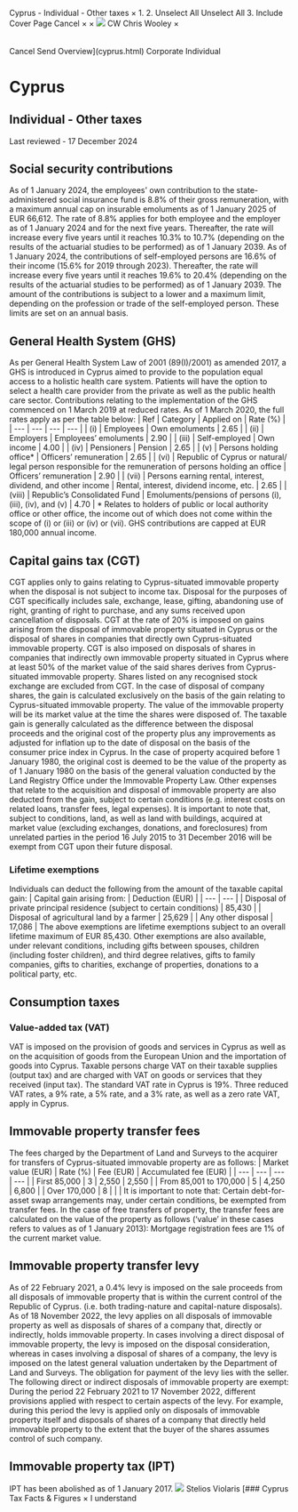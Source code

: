 Cyprus - Individual - Other taxes
×
1.
2.
Unselect All
Unselect All
3.
Include Cover Page
Cancel
×
×
![](-/media/world-wide-tax-summaries/attachments/global---chris-wooley.ashx%3Frev=ac5e5f3223b34096b1afc2a6009c7320&revision=ac5e5f32-23b3-4096-b1af-c2a6009c7320&hash=859B7ADC84DC2CBEC9760E9E6EE7DE6D0A8BFCDF)
CW
Chris Wooley
×
######
Cancel
Send
Overview](cyprus.html)
Corporate
Individual
# Cyprus
## Individual - Other taxes
Last reviewed - 17 December 2024
## Social security contributions
As of 1 January 2024, the employees' own contribution to the state-administered social insurance fund is 8.8% of their gross remuneration, with a maximum annual cap on insurable emoluments as of 1 January 2025 of EUR 66,612. The rate of 8.8% applies for both employee and the employer as of 1 January 2024 and for the next five years. Thereafter, the rate will increase every five years until it reaches 10.3% to 10.7% (depending on the results of the actuarial studies to be performed) as of 1 January 2039.
As of 1 January 2024, the contributions of self-employed persons are 16.6% of their income (15.6% for 2019 through 2023). Thereafter, the rate will increase every five years until it reaches 19.6% to 20.4% (depending on the results of the actuarial studies to be performed) as of 1 January 2039. The amount of the contributions is subject to a lower and a maximum limit, depending on the profession or trade of the self-employed person. These limits are set on an annual basis.
## General Health System (GHS)
As per General Health System Law of 2001 (89(I)/2001) as amended 2017, a GHS is introduced in Cyprus aimed to provide to the population equal access to a holistic health care system. Patients will have the option to select a health care provider from the private as well as the public health care sector.
Contributions relating to the implementation of the GHS commenced on 1 March 2019 at reduced rates. As of 1 March 2020, the full rates apply as per the table below:
| Ref | Category | Applied on | Rate (%) |
| --- | --- | --- | --- |
| (i) | Employees | Own emoluments | 2.65 |
| (ii) | Employers | Employees’ emoluments | 2.90 |
| (iii) | Self-employed | Own income | 4.00 |
| (iv) | Pensioners | Pension | 2.65 |
| (v) | Persons holding office\* | Officers’ remuneration | 2.65 |
| (vi) | Republic of Cyprus or natural/ legal person responsible for the remuneration of persons holding an office | Officers’ remuneration | 2.90 |
| (vii) | Persons earning rental, interest, dividend, and other income | Rental, interest, dividend income, etc. | 2.65 |
| (viii) | Republic’s Consolidated Fund | Emoluments/pensions of persons (i), (iii), (iv), and (v) | 4.70 |
\* Relates to holders of public or local authority office or other office, the income out of which does not come within the scope of (i) or (iii) or (iv) or (vii).
GHS contributions are capped at EUR 180,000 annual income.
## Capital gains tax (CGT)
CGT applies only to gains relating to Cyprus-situated immovable property when the disposal is not subject to income tax.
Disposal for the purposes of CGT specifically includes sale, exchange, lease, gifting, abandoning use of right, granting of right to purchase, and any sums received upon cancellation of disposals.
CGT at the rate of 20% is imposed on gains arising from the disposal of immovable property situated in Cyprus or the disposal of shares in companies that directly own Cyprus-situated immovable property. CGT is also imposed on disposals of shares in companies that indirectly own immovable property situated in Cyprus where at least 50% of the market value of the said shares derives from Cyprus-situated immovable property. Shares listed on any recognised stock exchange are excluded from CGT.
In the case of disposal of company shares, the gain is calculated exclusively on the basis of the gain relating to Cyprus-situated immovable property. The value of the immovable property will be its market value at the time the shares were disposed of.
The taxable gain is generally calculated as the difference between the disposal proceeds and the original cost of the property plus any improvements as adjusted for inflation up to the date of disposal on the basis of the consumer price index in Cyprus. In the case of property acquired before 1 January 1980, the original cost is deemed to be the value of the property as of 1 January 1980 on the basis of the general valuation conducted by the Land Registry Office under the Immovable Property Law.
Other expenses that relate to the acquisition and disposal of immovable property are also deducted from the gain, subject to certain conditions (e.g. interest costs on related loans, transfer fees, legal expenses).
It is important to note that, subject to conditions, land, as well as land with buildings, acquired at market value (excluding exchanges, donations, and foreclosures) from unrelated parties in the period 16 July 2015 to 31 December 2016 will be exempt from CGT upon their future disposal.
### Lifetime exemptions
Individuals can deduct the following from the amount of the taxable capital gain:
| Capital gain arising from: | Deduction (EUR) |
| --- | --- |
| Disposal of private principal residence (subject to certain conditions) | 85,430 |
| Disposal of agricultural land by a farmer | 25,629 |
| Any other disposal | 17,086 |
The above exemptions are lifetime exemptions subject to an overall lifetime maximum of EUR 85,430.
Other exemptions are also available, under relevant conditions, including gifts between spouses, children (including foster children), and third degree relatives, gifts to family companies, gifts to charities, exchange of properties, donations to a political party, etc.
## Consumption taxes
### Value-added tax (VAT)
VAT is imposed on the provision of goods and services in Cyprus as well as on the acquisition of goods from the European Union and the importation of goods into Cyprus. Taxable persons charge VAT on their taxable supplies (output tax) and are charged with VAT on goods or services that they received (input tax).
The standard VAT rate in Cyprus is 19%. Three reduced VAT rates, a 9% rate, a 5% rate, and a 3% rate, as well as a zero rate VAT, apply in Cyprus.
## Immovable property transfer fees
The fees charged by the Department of Land and Surveys to the acquirer for transfers of Cyprus-situated immovable property are as follows:
| Market value (EUR) | Rate (%) | Fee (EUR) | Accumulated fee (EUR) |
| --- | --- | --- | --- |
| First 85,000 | 3 | 2,550 | 2,550 |
| From 85,001 to 170,000 | 5 | 4,250 | 6,800 |
| Over 170,000 | 8 |  |  |
It is important to note that:
Certain debt-for-asset swap arrangements may, under certain conditions, be exempted from transfer fees.
In the case of free transfers of property, the transfer fees are calculated on the value of the property as follows (‘value’ in these cases refers to values as of 1 January 2013):
Mortgage registration fees are 1% of the current market value.
## Immovable property transfer levy
As of 22 February 2021, a 0.4% levy is imposed on the sale proceeds from all disposals of immovable property that is within the current control of the Republic of Cyprus. (i.e. both trading-nature and capital-nature disposals).
As of 18 November 2022, the levy applies on all disposals of immovable property as well as disposals of shares of a company that, directly or indirectly, holds immovable property.
In cases involving a direct disposal of immovable property, the levy is imposed on the disposal consideration, whereas in cases involving a disposal of shares of a company, the levy is imposed on the latest general valuation undertaken by the Department of Land and Surveys.
The obligation for payment of the levy lies with the seller.
The following direct or indirect disposals of immovable property are exempt:
During the period 22 February 2021 to 17 November 2022, different provisions applied with respect to certain aspects of the levy. For example, during this period the levy is applied only on disposals of immovable property itself and disposals of shares of a company that directly held immovable property to the extent that the buyer of the shares assumes control of such company.
## Immovable property tax (IPT)
IPT has been abolished as of 1 January 2017.
![](-/media/world-wide-tax-summaries/attachments/cyprus---stelios_violaris.ashx%3Frev=061a2a1e254e4d29a712e433dc3e024a&revision=061a2a1e-254e-4d29-a712-e433dc3e024a&hash=7CCF2CE6C6919A9E55BC3B25479D45FF2C508357)
Stelios Violaris
[### Cyprus Tax Facts & Figures
×
I understand